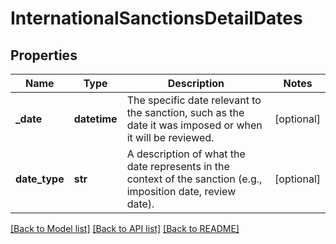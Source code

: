# InternationalSanctionsDetailDates

## Properties
Name | Type | Description | Notes
------------ | ------------- | ------------- | -------------
**_date** | **datetime** | The specific date relevant to the sanction, such as the date it was imposed or when it will be reviewed. | [optional] 
**date_type** | **str** | A description of what the date represents in the context of the sanction (e.g., imposition date, review date). | [optional] 

[[Back to Model list]](../README.md#documentation-for-models) [[Back to API list]](../README.md#documentation-for-api-endpoints) [[Back to README]](../README.md)

